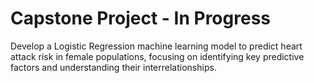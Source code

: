 # Capstone Project - In Progress
Develop a Logistic Regression machine learning model to predict heart attack risk in female populations, focusing on identifying key predictive factors and understanding their interrelationships.

